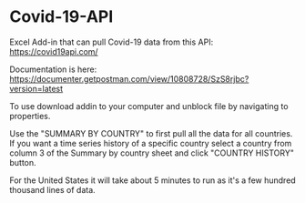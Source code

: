 # Covid-19-API

Excel Add-in that can pull Covid-19 data from this API: https://covid19api.com/

Documentation is here: https://documenter.getpostman.com/view/10808728/SzS8rjbc?version=latest

To use download addin to your computer and unblock file by navigating to properties. 

Use the "SUMMARY BY COUNTRY" to first pull all the data for all countries. If you want a time series history of a specific country select a country from column 3 of the Summary by country sheet and click "COUNTRY HISTORY" button. 

For the United States it will take about 5 minutes to run as it's a few hundred thousand lines of data.
